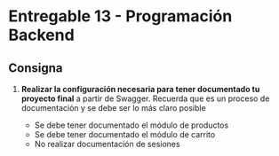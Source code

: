 # Entregable 13 - Programación Backend

## Consigna

1. **Realizar la configuración necesaria para tener documentado tu proyecto final** a partir de Swagger. Recuerda que es un proceso de documentación y se debe ser lo más claro posible

   -  Se debe tener documentado el módulo de productos
   -  Se debe tener documentado el módulo de carrito
   -  No realizar documentación de sesiones
